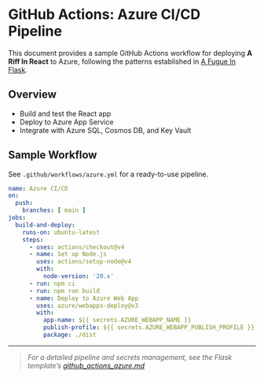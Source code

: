 # GitHub Actions: Azure CI/CD Pipeline

This document provides a sample GitHub Actions workflow for deploying **A Riff In React** to Azure, following the patterns established in [A Fugue In Flask](https://github.com/HarryJamesGreenblatt/A-Fugue-In-Flask).

## Overview
- Build and test the React app
- Deploy to Azure App Service
- Integrate with Azure SQL, Cosmos DB, and Key Vault

## Sample Workflow
See `.github/workflows/azure.yml` for a ready-to-use pipeline.

```yaml
name: Azure CI/CD
on:
  push:
    branches: [ main ]
jobs:
  build-and-deploy:
    runs-on: ubuntu-latest
    steps:
      - uses: actions/checkout@v4
      - name: Set up Node.js
        uses: actions/setup-node@v4
        with:
          node-version: '20.x'
      - run: npm ci
      - run: npm run build
      - name: Deploy to Azure Web App
        uses: azure/webapps-deploy@v3
        with:
          app-name: ${{ secrets.AZURE_WEBAPP_NAME }}
          publish-profile: ${{ secrets.AZURE_WEBAPP_PUBLISH_PROFILE }}
          package: ./dist
```

---

> _For a detailed pipeline and secrets management, see the Flask template’s [github_actions_azure.md](https://github.com/HarryJamesGreenblatt/A-Fugue-In-Flask/blob/main/docs/github_actions_azure.md)_
